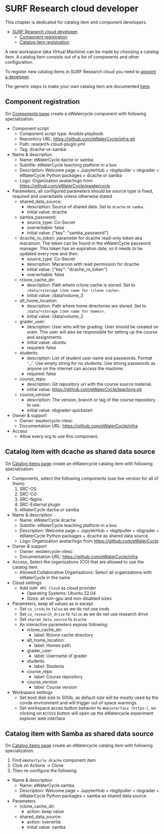 # SURF Research cloud developer

This chapter is dedicated for catalog item and component developers.

- [SURF Research cloud developer](#surf-research-cloud-developer)
  - [Component registration](#component-registration)
  - [Catalog item registration](#catalog-item-registration)

A new workspace (aka Virtual Machine) can be made by choosing a catalog item.
A catalog item consists out of a list of components and other configuration.

To register new catalog items in SURF Research cloud you 
need to [appoint a developer](https://servicedesk.surf.nl/wiki/display/WIKI/Appoint+a+collaboration-member+a+developer).

The generic steps to make your own catalog item are documented [here](https://servicedesk.surf.nl/wiki/display/WIKI/Create+your+own+catalog+items).

## Component registration

On [Components page](https://portal.live.surfresearchcloud.nl/catalog/components)
create a eWatercycle component with following specialization:

- Component script
  - Component script type: Ansible playbook
  - Repository URL: https://github.com/eWaterCycle/infra.git
  - Path: research-cloud-plugin.yml
  - Tag: dcache-or-samba
- Name & description
  - Name: eWaterCycle dache or samba
  - Subtitle: eWaterCycle teaching platform in a box
  - Description: Welcome page + JupyterHub + nbgitpuller + nbgrader + eWaterCycle Python packages + dcache or samba
  - Logo: Organization avatar/logo from https://github.com/eWaterCycle/ewatercycle
- Parameters, all configured parameters should be source type is fixed, required and overwitable unless otherwise stated
  - shared_data_source:
    - description: Source of shared data. Set to `dcache` or `samba`.
    - initial value: dcache
  - samba_password:
    - source_type: Co-Secret
    - overwritable: false
    - initial value: {"key": "samba_password"}
  - dcache_ro_token: parameter for dcache read-only token aka macaroon.
      The token can be found in the eWaterCycle password manager.
      This token has an expiration date, so it needs to be updated every now and then.
    - source_type: Co-Secret
    - description: Macaroon with read permission for dcache.
    - initial value: {"key": "dcache_ro_token"}
    - overwritable: false
  - rclone_cache_dir:
    - description: Path where rclone cache is stored. Set to `/data/<storage item name for rclone cache>`.
    - initial value: /data/volume_3
  - alt_home_location:
    - description: Path where home directories are stored. Set to `/data/<storage item name for homes>`.
    - initial value: /data/volume_2
  - grader_user:
    - description: User who will be grading. User should be created on sram. This user will also be responsible for setting up the course and assignments.
    - initial value: ubuntu
    - required: false
  - students:
    - description: List of student user name and passwords. Format '<username1>:<password1>,<username2>:<password2>'. Use empty string for no students. Use strong passwords as anyone on the internet can access the machine.
    - required: false
  - course_repo:
    - description: Git repository url with the course source material.
    - initial value: https://github.com/eWaterCycle/teaching.git
  - course_version
    - description: The version, branch or tag of the course repository to use.
    - initial value: nbgrader-quickstart
- Owner & support
  - Owner: ewatercycle-nlesc
  - Documentation URL: https://github.com/eWaterCycle/infra
- Access
  - Allow every org to use this component.

## Catalog item with dcache as shared data source

On [Catalog items page](https://portal.live.surfresearchcloud.nl/catalog/catalogItems)
create an eWatercycle catalog item with following specialization:

- Components, select the following components (use live version for all of them):
  1. SRC-OS
  2. SRC-CO
  3. SRC-Nginx
  4. SRC-External plugin
  5. eWaterCycle dache or samba
- Name & description
  - Name: eWaterCycle dcache
  - Subtitle: eWaterCycle teaching platform in a box
  - Description: Welcome page + JupyterHub + nbgitpuller + nbgrader + eWaterCycle Python packages + dcache as shared data source
  - Logo: Organization avatar/logo from https://github.com/eWaterCycle
- Owner & support
  - Owner: ewatercycle-nlesc
  - Documentation URL: https://github.com/eWaterCycle/infra
- Access, Select the organizations (CO) that are allowed to use the catalog item.
  - Allowed Collaborative Organisations: Select all organizations with eWaterCycle in the name
- Cloud settings
  - Add `SURF HPC Cloud` as cloud provider
    - Operating Systems: Ubuntu 22.04
    - Sizes: all non-gpu and non-disabled sizes
- Parameters, keep all values as is except
  - Set `co_irods` to `false` as we do not use irods
  - Set `co_research_drive` to `false` as we do not use research drive
  - Set `shared_data_source` to `dcache`
  - As interactive parameters expose following:
    - rclone_cache_dir:
      - label: Rclone cache directory
    - alt_home_location:
      - label: Homes path
    - grader_user:
      - label: Username of grader
    - students
      - label: Students
    - course_repo
      - label: Course repository
    - course_version
      - label: Course version
- Workspace settings
  - Set boot disk size to 50Gb,
  as default size will be mostly used by the conda environment and will trigger out of space warnings.
  - Set workspace acces button behavior to `Webinterface (https:)`,
  so clicking on `ACCESS` button will open up the eWatercycle experiment explorer web interface

## Catalog item with Samba as shared data source

On [Catalog items page](https://portal.live.surfresearchcloud.nl/catalog/catalogItems)
create an eWatercycle catalog item with following specialization:

1. Find `eWaterCycle dcache` component item
2. Click on Actions -> Clone
3. Then re-configure the following

- Name & description
  - Name: eWaterCycle samba
  - Description: Welcome page + JupyterHub + nbgitpuller + nbgrader + eWaterCycle Python packages + samba as shared data source
- Parameters
  - rclone_cache_dir:
    - action: keep value
  - shared_data_source:
    - action: overwrite
    - initial value: samba
